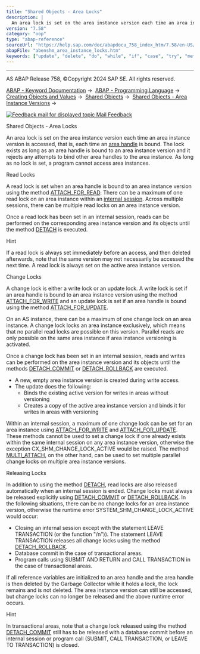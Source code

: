 ```yaml
---
title: "Shared Objects - Area Locks"
description: |
  An area lock is set on the area instance version each time an area instance version is accessed, that is, each time an area handle(https://help.sap.com/doc/abapdocu_758_index_htm/7.58/en-US/abenshm_area_instance_handle.htm) is bound. The lock exists as long as an area handle is bound to an area in
version: "7.58"
category: "oop"
type: "abap-reference"
sourceUrl: "https://help.sap.com/doc/abapdocu_758_index_htm/7.58/en-US/abenshm_area_instance_locks.htm"
abapFile: "abenshm_area_instance_locks.htm"
keywords: ["update", "delete", "do", "while", "if", "case", "try", "method", "class", "data", "abenshm", "area", "instance", "locks"]
---
```


* * *

AS ABAP Release 758, ©Copyright 2024 SAP SE. All rights reserved.

[ABAP - Keyword Documentation](https://help.sap.com/doc/abapdocu_758_index_htm/7.58/en-US/abenabap.htm) →  [ABAP - Programming Language](https://help.sap.com/doc/abapdocu_758_index_htm/7.58/en-US/abenabap_reference.htm) →  [Creating Objects and Values](https://help.sap.com/doc/abapdocu_758_index_htm/7.58/en-US/abencreate_objects.htm) →  [Shared Objects](https://help.sap.com/doc/abapdocu_758_index_htm/7.58/en-US/abenabap_shared_objects.htm) →  [Shared Objects - Area Instance Versions](https://help.sap.com/doc/abapdocu_758_index_htm/7.58/en-US/abenshm_area_instance_access.htm) → 

 [![](Mail.gif?object=Mail.gif "Feedback mail for displayed topic") Mail Feedback](mailto:f1_help@sap.com?subject=Feedback%20on%20ABAP%20Documentation&body=Document:%20Shared%20Objects%20-%20Area%20Locks%2C%20ABENSHM_AREA_INSTANCE_LOCKS%2C%20758%0D%0A%0D%0AError:%0D%0A%0D%0A%0D%0A%0D%0ASuggestion%20for%20improvement:)

Shared Objects - Area Locks

An area lock is set on the area instance version each time an area instance version is accessed, that is, each time an [area handle](https://help.sap.com/doc/abapdocu_758_index_htm/7.58/en-US/abenshm_area_instance_handle.htm) is bound. The lock exists as long as an area handle is bound to an area instance version and it rejects any attempts to bind other area handles to the area instance. As long as no lock is set, a program cannot access area instances.

Read Locks   

A read lock is set when an area handle is bound to an area instance version using the method [ATTACH\_FOR\_READ](https://help.sap.com/doc/abapdocu_758_index_htm/7.58/en-US/abenshm_area_class.htm). There can be a maximum of one read lock on an area instance within an [internal session](https://help.sap.com/doc/abapdocu_758_index_htm/7.58/en-US/abeninternal_session_glosry.htm "Glossary Entry"). Across multiple sessions, there can be multiple read locks on an area instance version.

Once a read lock has been set in an internal session, reads can be performed on the corresponding area instance version and its objects until the method [DETACH](https://help.sap.com/doc/abapdocu_758_index_htm/7.58/en-US/abenshm_cl_shm_area.htm) is executed.

Hint

If a read lock is always set immediately before an access, and then deleted afterwards, note that the same version may not necessarily be accessed the next time. A read lock is always set on the active area instance version.

Change Locks   

A change lock is either a write lock or an update lock. A write lock is set if an area handle is bound to an area instance version using the method [ATTACH\_FOR\_WRITE](https://help.sap.com/doc/abapdocu_758_index_htm/7.58/en-US/abenshm_area_class.htm) and an update lock is set if an area handle is bound using the method [ATTACH\_FOR\_UPDATE](https://help.sap.com/doc/abapdocu_758_index_htm/7.58/en-US/abenshm_area_class.htm).

On an AS instance, there can be a maximum of one change lock on an area instance. A change lock locks an area instance exclusively, which means that no parallel read locks are possible on this version. Parallel reads are only possible on the same area instance if area instance versioning is activated.

Once a change lock has been set in an internal session, reads and writes can be performed on the area instance version and its objects until the methods [DETACH\_COMMIT](https://help.sap.com/doc/abapdocu_758_index_htm/7.58/en-US/abenshm_cl_shm_area.htm) or [DETACH\_ROLLBACK](https://help.sap.com/doc/abapdocu_758_index_htm/7.58/en-US/abenshm_cl_shm_area.htm) are executed.

-   A new, empty area instance version is created during write access.
-   The update does the following:
    -   Binds the existing active version for writes in areas without versioning
    -   Creates a copy of the active area instance version and binds it for writes in areas with versioning

Within an internal session, a maximum of one change lock can be set for an area instance using [ATTACH\_FOR\_WRITE](https://help.sap.com/doc/abapdocu_758_index_htm/7.58/en-US/abenshm_area_class.htm) and [ATTACH\_FOR\_UPDATE](https://help.sap.com/doc/abapdocu_758_index_htm/7.58/en-US/abenshm_area_class.htm). These methods cannot be used to set a change lock if one already exists within the same internal session on any area instance version, otherwise the exception CX\_SHM\_CHANGE\_LOCK\_ACTIVE would be raised. The method [MULTI\_ATTACH](https://help.sap.com/doc/abapdocu_758_index_htm/7.58/en-US/abenshm_cl_shm_area.htm), on the other hand, can be used to set multiple parallel change locks on multiple area instance versions.

Releasing Locks   

In addition to using the method [DETACH](https://help.sap.com/doc/abapdocu_758_index_htm/7.58/en-US/abenshm_cl_shm_area.htm), read locks are also released automatically when an internal session is ended. Change locks must always be released explicitly using [DETACH\_COMMIT](https://help.sap.com/doc/abapdocu_758_index_htm/7.58/en-US/abenshm_cl_shm_area.htm) or [DETACH\_ROLLBACK](https://help.sap.com/doc/abapdocu_758_index_htm/7.58/en-US/abenshm_cl_shm_area.htm). In the following situations, there can be no change locks for an area instance version, otherwise the runtime error SYSTEM\_SHM\_CHANGE\_LOCK\_ACTIVE would occur:

-   Closing an internal session except with the statement LEAVE TRANSACTION (or the function "/n")). The statement LEAVE TRANSACTION releases all change locks using the method [DETACH\_ROLLBACK](https://help.sap.com/doc/abapdocu_758_index_htm/7.58/en-US/abenshm_cl_shm_area.htm).
-   Database commit in the case of transactional areas.
-   Program calls using SUBMIT AND RETURN and CALL TRANSACTION in the case of transactional areas.

If all reference variables are initialized to an area handle and the area handle is then deleted by the Garbage Collector while it holds a lock, the lock remains and is not deleted. The area instance version can still be accessed, but change locks can no longer be released and the above runtime error occurs.

Hint

In transactional areas, note that a change lock released using the method [DETACH\_COMMIT](https://help.sap.com/doc/abapdocu_758_index_htm/7.58/en-US/abenshm_cl_shm_area.htm) still has to be released with a database commit before an internal session or program call (SUBMIT, CALL TRANSACTION, or LEAVE TO TRANSACTION) is closed.